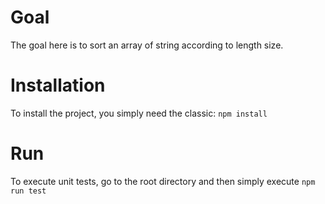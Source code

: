 # Goal

The goal here is to sort an array of string according to length size.


# Installation

To install the project, you simply need the classic:
`npm install`


# Run

To execute unit tests, go to the root directory and then simply execute `npm run test`